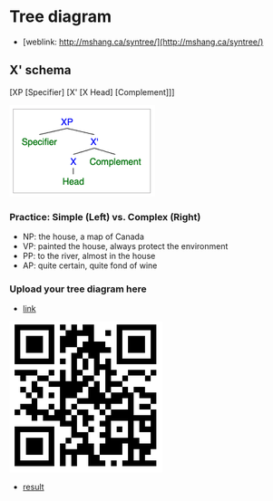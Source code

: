 # Tree diagram

+ [weblink: http://mshang.ca/syntree/](http://mshang.ca/syntree/)

## X' schema

[XP [Specifier] [X' [X Head] [Complement]]]

![X' schema](https://github.com/MK316/Spring2023/raw/main/Engling/images/tree01.png)

### Practice: Simple (Left) vs. Complex (Right)
+ NP: the house, a map of Canada
+ VP: painted the house, always protect the environment
+ PP: to the river, almost in the house
+ AP: quite certain, quite fond of wine

### Upload your tree diagram here

+ [link](https://forms.gle/xa1Vq18WRHs4d9rD7)


![File upload](https://github.com/MK316/Spring2023/raw/main/Engling/images/tree1.png)


+ [result](https://docs.google.com/forms/d/1BC-15av-UpGHXB47aes4friVVyhYQYdkSwDztEg3drc/edit)
